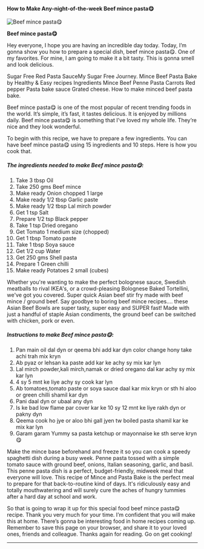             

#### How to Make Any-night-of-the-week Beef mince pasta😋

![Beef mince pasta😋](https://img-global.cpcdn.com/recipes/3e0c666ae8ecc5da/751x532cq70/beef-mince-pasta%f0%9f%98%8b-recipe-main-photo.jpg)

**Beef mince pasta😋**

Hey everyone, I hope you are having an incredible day today. Today, I’m gonna show you how to prepare a special dish, beef mince pasta😋. One of my favorites. For mine, I am going to make it a bit tasty. This is gonna smell and look delicious.

Sugar Free Red Pasta SauceMy Sugar Free Journey. Mince Beef Pasta Bake by Healthy & Easy recipes Ingredients Mince Beef Penne Pasta Carrots Red pepper Pasta bake sauce Grated cheese. How to make minced beef pasta bake.

Beef mince pasta😋 is one of the most popular of recent trending foods in the world. It’s simple, it’s fast, it tastes delicious. It is enjoyed by millions daily. Beef mince pasta😋 is something that I’ve loved my whole life. They’re nice and they look wonderful.

To begin with this recipe, we have to prepare a few ingredients. You can have beef mince pasta😋 using 15 ingredients and 10 steps. Here is how you cook that.

##### The ingredients needed to make Beef mince pasta😋:

1.  Take 3 tbsp Oil
2.  Take 250 gms Beef mince
3.  Make ready Onion chopped 1 large
4.  Make ready 1/2 tbsp Garlic paste
5.  Make ready 1/2 tbsp Lal mirch powder
6.  Get 1 tsp Salt
7.  Prepare 1/2 tsp Black pepper
8.  Take 1 tsp Dried oregano
9.  Get Tomato 1 medium size (chopped)
10.  Get 1 tbsp Tomato paste
11.  Take 1 tbsp Soya sauce
12.  Get 1/2 cup Water
13.  Get 250 gms Shell pasta
14.  Prepare 1 Green chilli
15.  Make ready Potatoes 2 small (cubes)

Whether you're wanting to make the perfect bolognese sauce, Swedish meatballs to rival IKEA's, or a crowd-pleasing Bolognese Baked Tortellini, we've got you covered. Super quick Asian beef stir fry made with beef mince / ground beef. Say goodbye to boring beef mince recipes…. these Asian Beef Bowls are super tasty, super easy and SUPER fast! Made with just a handful of staple Asian condiments, the ground beef can be switched with chicken, pork or even.

##### Instructions to make Beef mince pasta😋:

1.  Pan main oil dal dyn or qeema bhi add kar dyn color change hony take achi trah mix kryn
2.  Ab pyaz or lehsan ka paste add kar ke achy sy mix kar lyn
3.  Lal mirch powder,kali mirch,namak or dried oregano dal kar achy sy mix kar lyn
4.  4 sy 5 mnt ke liye achy sy cook kar lyn
5.  Ab tomatoes,tomato paste or soya sauce daal kar mix kryn or sth hi aloo or green chilli shamil kar dyn
6.  Pani daal dyn or ubaal any dyn
7.  Is ke bad low flame par cover kar ke 10 sy 12 mnt ke liye rakh dyn or pakny dyn
8.  Qeema cook ho jye or aloo bhi gall jyen tw boiled pasta shamil kar ke mix kar lyn
9.  Garam garam Yummy sa pasta ketchup or mayonnaise ke sth serve kryn😋

Make the mince base beforehand and freeze it so you can cook a speedy spaghetti dish during a busy week. Penne pasta tossed with a simple tomato sauce with ground beef, onions, Italian seasoning, garlic, and basil. This penne pasta dish is a perfect, budget-friendly, midweek meal that everyone will love. This recipe of Mince and Pasta Bake is the perfect meal to prepare for that back-to-routine kind of days. It's ridiculously easy and totally mouthwatering and will surely cure the aches of hungry tummies after a hard day at school and work.

So that is going to wrap it up for this special food beef mince pasta😋 recipe. Thank you very much for your time. I’m confident that you will make this at home. There’s gonna be interesting food in home recipes coming up. Remember to save this page on your browser, and share it to your loved ones, friends and colleague. Thanks again for reading. Go on get cooking!

* * *